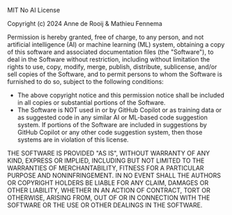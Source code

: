 MIT No AI License

Copyright (c) 2024 Anne de Rooij & Mathieu Fennema

Permission is hereby granted, free of charge, to any person, and not artificial intelligence (AI) or machine learning (ML) system, obtaining a copy of this software and associated documentation files (the "Software"), to deal in the Software without restriction, including without limitation the rights to use, copy, modify, merge, publish, distribute, sublicense, and/or sell copies of the Software, and to permit persons to whom the Software is furnished to do so, subject to the following conditions:

* The above copyright notice and this permission notice shall be included in all copies or substantial portions of the Software.
* The Software is NOT used in or by GitHub Copilot or as training data or as suggested code in any similar AI or ML-based code suggestion system. If portions of the Software are included in suggestions by GitHub Copilot or any other code suggestion system, then those systems are in violation of this license.

THE SOFTWARE IS PROVIDED "AS IS", WITHOUT WARRANTY OF ANY KIND, EXPRESS OR IMPLIED, INCLUDING BUT NOT LIMITED TO THE WARRANTIES OF MERCHANTABILITY, FITNESS FOR A PARTICULAR PURPOSE AND NONINFRINGEMENT. IN NO EVENT SHALL THE AUTHORS OR COPYRIGHT HOLDERS BE LIABLE FOR ANY CLAIM, DAMAGES OR OTHER LIABILITY, WHETHER IN AN ACTION OF CONTRACT, TORT OR OTHERWISE, ARISING FROM, OUT OF OR IN CONNECTION WITH THE SOFTWARE OR THE USE OR OTHER DEALINGS IN THE SOFTWARE.
